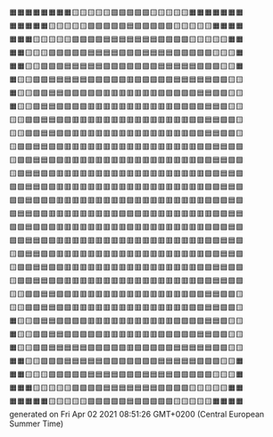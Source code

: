 🟧🟧🟧🟧🟧🟧🟧🟧🟨🟨🟨🟨🟨🟩🟩🟩🟩🟩🟨🟨🟨🟨🟨🟧🟧🟧🟧🟧🟧🟧  
🟧🟧🟧🟧🟧🟨🟨🟨🟨🟨🟩🟩🟩🟩🟩🟦🟩🟩🟩🟩🟩🟨🟨🟨🟨🟨🟧🟧🟧🟧  
🟧🟧🟧🟨🟨🟨🟨🟨🟩🟩🟩🟩🟦🟦🟦🟦🟦🟦🟦🟩🟩🟩🟩🟨🟨🟨🟨🟨🟧🟧  
🟧🟧🟨🟨🟨🟩🟩🟩🟩🟩🟦🟦🟦🟦🟪🟪🟪🟦🟦🟦🟦🟩🟩🟩🟩🟩🟨🟨🟨🟧  
🟧🟧🟨🟨🟩🟩🟩🟦🟦🟦🟦🟦🟪🟪🟪🟪🟪🟪🟪🟦🟦🟦🟦🟦🟩🟩🟩🟨🟨🟧  
🟧🟨🟨🟩🟩🟦🟦🟦🟦🟦🟪🟪🟪🟪🟪🟥🟪🟪🟪🟪🟪🟦🟦🟦🟦🟦🟩🟩🟨🟨  
🟧🟨🟨🟩🟩🟦🟦🟪🟪🟪🟪🟪🟥🟥🟥🟥🟥🟥🟥🟪🟪🟪🟪🟪🟦🟦🟩🟩🟨🟨  
🟧🟨🟨🟩🟦🟦🟪🟪🟪🟪🟥🟥🟥🟥🟥🟥🟥🟥🟥🟥🟥🟪🟪🟪🟪🟦🟦🟩🟨🟨  
🟨🟨🟩🟩🟦🟦🟪🟪🟥🟥🟥🟥🟥🟥🟥🟥🟥🟥🟥🟥🟥🟥🟥🟪🟪🟦🟦🟩🟩🟨  
🟨🟨🟩🟩🟦🟦🟪🟪🟥🟥🟥🟥🟥🟥🟥🟥🟥🟥🟥🟥🟥🟥🟥🟪🟪🟦🟦🟩🟩🟨  
🟨🟩🟩🟦🟦🟪🟪🟥🟥🟥🟥🟥🟥🟥🟥🟥🟥🟥🟥🟥🟥🟥🟥🟥🟪🟪🟦🟦🟩🟩  
🟨🟩🟩🟦🟦🟪🟪🟥🟥🟥🟥🟥🟥🟥🟥🟥🟥🟥🟥🟥🟥🟥🟥🟥🟪🟪🟦🟦🟩🟩  
🟨🟩🟦🟦🟪🟪🟥🟥🟥🟥🟥🟥🟥🟥🟥🟥🟥🟥🟥🟥🟥🟥🟥🟥🟥🟪🟪🟦🟦🟩  
🟩🟩🟦🟦🟪🟪🟥🟥🟥🟥🟥🟥🟥🟥🟥🟥🟥🟥🟥🟥🟥🟥🟥🟥🟥🟪🟪🟦🟦🟩  
🟩🟩🟦🟪🟪🟪🟥🟥🟥🟥🟥🟥🟥🟥🟥🟪🟥🟥🟥🟥🟥🟥🟥🟥🟥🟪🟪🟪🟦🟩  
🟩🟦🟦🟪🟪🟥🟥🟥🟥🟥🟥🟥🟥🟥🟪🟪🟪🟥🟥🟥🟥🟥🟥🟥🟥🟥🟪🟪🟦🟦  
🟩🟩🟦🟪🟪🟪🟥🟥🟥🟥🟥🟥🟥🟥🟥🟪🟥🟥🟥🟥🟥🟥🟥🟥🟥🟪🟪🟪🟦🟩  
🟩🟩🟦🟦🟪🟪🟥🟥🟥🟥🟥🟥🟥🟥🟥🟥🟥🟥🟥🟥🟥🟥🟥🟥🟥🟪🟪🟦🟦🟩  
🟨🟩🟦🟦🟪🟪🟥🟥🟥🟥🟥🟥🟥🟥🟥🟥🟥🟥🟥🟥🟥🟥🟥🟥🟥🟪🟪🟦🟦🟩  
🟨🟩🟩🟦🟦🟪🟪🟥🟥🟥🟥🟥🟥🟥🟥🟥🟥🟥🟥🟥🟥🟥🟥🟥🟪🟪🟦🟦🟩🟩  
🟨🟩🟩🟦🟦🟪🟪🟥🟥🟥🟥🟥🟥🟥🟥🟥🟥🟥🟥🟥🟥🟥🟥🟥🟪🟪🟦🟦🟩🟩  
🟨🟨🟩🟩🟦🟦🟪🟪🟥🟥🟥🟥🟥🟥🟥🟥🟥🟥🟥🟥🟥🟥🟥🟪🟪🟦🟦🟩🟩🟨  
🟨🟨🟩🟩🟦🟦🟪🟪🟥🟥🟥🟥🟥🟥🟥🟥🟥🟥🟥🟥🟥🟥🟥🟪🟪🟦🟦🟩🟩🟨  
🟧🟨🟨🟩🟦🟦🟪🟪🟪🟪🟥🟥🟥🟥🟥🟥🟥🟥🟥🟥🟥🟪🟪🟪🟪🟦🟦🟩🟨🟨  
🟧🟨🟨🟩🟩🟦🟦🟪🟪🟪🟪🟪🟥🟥🟥🟥🟥🟥🟥🟪🟪🟪🟪🟪🟦🟦🟩🟩🟨🟨  
🟧🟨🟨🟩🟩🟦🟦🟦🟦🟦🟪🟪🟪🟪🟪🟥🟪🟪🟪🟪🟪🟦🟦🟦🟦🟦🟩🟩🟨🟨  
🟧🟧🟨🟨🟩🟩🟩🟦🟦🟦🟦🟦🟪🟪🟪🟪🟪🟪🟪🟦🟦🟦🟦🟦🟩🟩🟩🟨🟨🟧  
🟧🟧🟨🟨🟨🟩🟩🟩🟩🟩🟦🟦🟦🟦🟪🟪🟪🟦🟦🟦🟦🟩🟩🟩🟩🟩🟨🟨🟨🟧  
🟧🟧🟧🟨🟨🟨🟨🟨🟩🟩🟩🟩🟦🟦🟦🟦🟦🟦🟦🟩🟩🟩🟩🟨🟨🟨🟨🟨🟧🟧  
🟧🟧🟧🟧🟧🟨🟨🟨🟨🟨🟩🟩🟩🟩🟩🟦🟩🟩🟩🟩🟩🟨🟨🟨🟨🟨🟧🟧🟧🟧  
generated on Fri Apr 02 2021 08:51:26 GMT+0200 (Central European Summer Time)  
